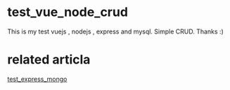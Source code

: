 # test_vue_node_crud
This is my test vuejs , nodejs , express and mysql.
Simple CRUD.
Thanks :)

# related articla
[test_express_mongo](https://github.com/Win-Lwin-Oo/test_express_mongo)
